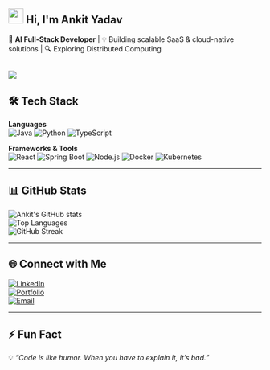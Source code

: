 ## <img src="https://user-images.githubusercontent.com/42378118/110234147-e3259600-7f4e-11eb-95be-0c4047144dea.gif" width="30"> Hi, I'm Ankit Yadav

<!--
**iankityadav/iankityadav** is a ✨ _special_ ✨ repository because its `README.md` (this file) appears on your GitHub profile.

Here are some ideas to get you started:

- 🔭 I’m currently working on Full Stack JAVA
- 🌱 I’m currently learning 
- 👯 I’m looking to collaborate on ...
- 🤔 I’m looking for help with ...
- 💬 Ask me about ...
- 📫 How to reach me: ...
- 😄 Pronouns: ...
- ⚡ Fun fact: ...

  
- 🔭 I’m currently working on AI Agentic Chatbots
- 🌱 I’m currently learning Cloud Computing and Distributed Systems
- 👯 I’m looking to collaborate on Go-lang applications
- 💬 Ask me about web development
- 📫 How to reach me: [LinkedIn](https://www.linkedin.com/in/iankityadav/)

![](https://komarev.com/ghpvc/?username=iankityadav&label=PROFILE+VIEWS&style=for-the-badge)
  
![iankityadav GitHub stats](https://github-readme-stats.vercel.app/api?username=iankityadav&theme=maroongold&show_icons=true)



<h3>Awards</h3>

![trophy](https://github-profile-trophy.vercel.app/?username=iankityadav&theme=onedark)
-->

🚀 **AI Full-Stack Developer** | 💡 Building scalable SaaS & cloud-native solutions | 🔍 Exploring Distributed Computing  

![](https://komarev.com/ghpvc/?username=iankityadav&label=PROFILE+VIEWS&style=for-the-badge)
---

## 🛠️ Tech Stack  

**Languages**  
![Java](https://img.shields.io/badge/Java-ED8B00?style=for-the-badge&logo=java&logoColor=white)
![Python](https://img.shields.io/badge/Python-3776AB?style=for-the-badge&logo=python&logoColor=white)
![TypeScript](https://img.shields.io/badge/TypeScript-007ACC?style=for-the-badge&logo=typescript&logoColor=white)

**Frameworks & Tools**  
![React](https://img.shields.io/badge/React-20232A?style=for-the-badge&logo=react&logoColor=61DAFB)
![Spring Boot](https://img.shields.io/badge/Spring_Boot-6DB33F?style=for-the-badge&logo=springboot&logoColor=white)
![Node.js](https://img.shields.io/badge/Node.js-339933?style=for-the-badge&logo=node-dot-js&logoColor=white)
![Docker](https://img.shields.io/badge/Docker-2496ED?style=for-the-badge&logo=docker&logoColor=white)
![Kubernetes](https://img.shields.io/badge/Kubernetes-326CE5?style=for-the-badge&logo=kubernetes&logoColor=white)

---
<!--

## 📂 Featured Projects  

🔹 [**Report Validator**](https://github.com/yourusername/report-validator)  
A license management & validation engine with plugin support for multiple databases.  

🔹 [**AI Full-Stack Starter**](https://github.com/yourusername/ai-stack)  
Boilerplate for building SaaS products with AI integrations.  

🔹 [**DevOps Dash**](https://github.com/yourusername/devops-dash)  
Monitoring & alerting dashboard for cloud-native apps.  

-->

## 📊 GitHub Stats  

![Ankit's GitHub stats](https://github-readme-stats.vercel.app/api?username=iankityadav&show_icons=true&theme=omni)  
![Top Languages](https://github-readme-stats.vercel.app/api/top-langs/?username=iankityadav&theme=omni&layout=compact)  
![GitHub Streak](https://streak-stats.demolab.com?user=iankityadav&theme=radical)  

---

## 🌐 Connect with Me  

[![LinkedIn](https://img.shields.io/badge/LinkedIn-0A66C2?style=for-the-badge&logo=linkedin&logoColor=white)](https://linkedin.com/in/iankityadav)  
[![Portfolio](https://img.shields.io/badge/Portfolio-000000?style=for-the-badge&logo=vercel&logoColor=white)](https://iankityadav.github.io)  
[![Email](https://img.shields.io/badge/Email-D14836?style=for-the-badge&logo=gmail&logoColor=white)](mailto:1002ankit@gmail.com)  

---

## ⚡ Fun Fact  

💡 *“Code is like humor. When you have to explain it, it’s bad.”*  
